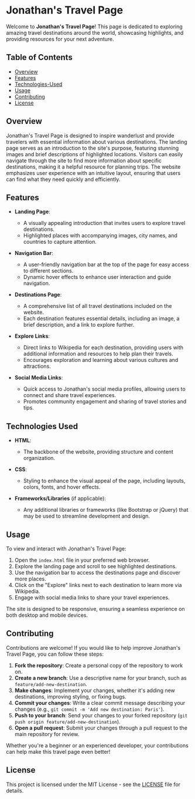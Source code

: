 # Jonathan's Travel Page

Welcome to **Jonathan's Travel Page**! This page is dedicated to exploring amazing travel destinations around the world, showcasing highlights, and providing resources for your next adventure.

## Table of Contents

- [Overview](#overview)
- [Features](#features)
- [Technologies-Used](#technologies-used)
- [Usage](#usage)
- [Contributing](#contributing)
- [License](#license)

## Overview

Jonathan's Travel Page is designed to inspire wanderlust and provide travelers with essential information about various destinations. The landing page serves as an introduction to the site's purpose, featuring stunning images and brief descriptions of highlighted locations. Visitors can easily navigate through the site to find more information about specific destinations, making it a helpful resource for planning trips. The website emphasizes user experience with an intuitive layout, ensuring that users can find what they need quickly and efficiently.

## Features

- **Landing Page**: 
  - A visually appealing introduction that invites users to explore travel destinations.
  - Highlighted places with accompanying images, city names, and countries to capture attention.

- **Navigation Bar**: 
  - A user-friendly navigation bar at the top of the page for easy access to different sections.
  - Dynamic hover effects to enhance user interaction and guide navigation.

- **Destinations Page**: 
  - A comprehensive list of all travel destinations included on the website.
  - Each destination features essential details, including an image, a brief description, and a link to explore further.

- **Explore Links**: 
  - Direct links to Wikipedia for each destination, providing users with additional information and resources to help plan their travels.
  - Encourages exploration and learning about various cultures and attractions.

- **Social Media Links**: 
  - Quick access to Jonathan's social media profiles, allowing users to connect and share travel experiences.
  - Promotes community engagement and sharing of travel stories and tips.

## Technologies Used

- **HTML**: 
  - The backbone of the website, providing structure and content organization.
  
- **CSS**: 
  - Styling to enhance the visual appeal of the page, including layouts, colors, fonts, and hover effects.
  
- **Frameworks/Libraries** (if applicable): 
  - Any additional libraries or frameworks (like Bootstrap or jQuery) that may be used to streamline development and design.

## Usage

To view and interact with Jonathan's Travel Page:

1. Open the `index.html` file in your preferred web browser.
2. Explore the landing page and scroll to see highlighted destinations.
3. Use the navigation bar to access the destinations page and discover more places.
4. Click on the "Explore" links next to each destination to learn more via Wikipedia.
5. Engage with social media links to share your travel experiences.

The site is designed to be responsive, ensuring a seamless experience on both desktop and mobile devices.

## Contributing

Contributions are welcome! If you would like to help improve Jonathan's Travel Page, you can follow these steps:

1. **Fork the repository**: Create a personal copy of the repository to work on.
2. **Create a new branch**: Use a descriptive name for your branch, such as `feature/add-new-destination`.
3. **Make changes**: Implement your changes, whether it's adding new destinations, improving styling, or fixing bugs.
4. **Commit your changes**: Write a clear commit message describing your changes (e.g., `git commit -m 'Add new destination: Paris'`).
5. **Push to your branch**: Send your changes to your forked repository (`git push origin feature/add-new-destination`).
6. **Open a pull request**: Submit your changes through a pull request to the main repository for review.

Whether you're a beginner or an experienced developer, your contributions can help make this travel page even better!

## License

This project is licensed under the MIT License - see the [LICENSE](LICENSE) file for details.

